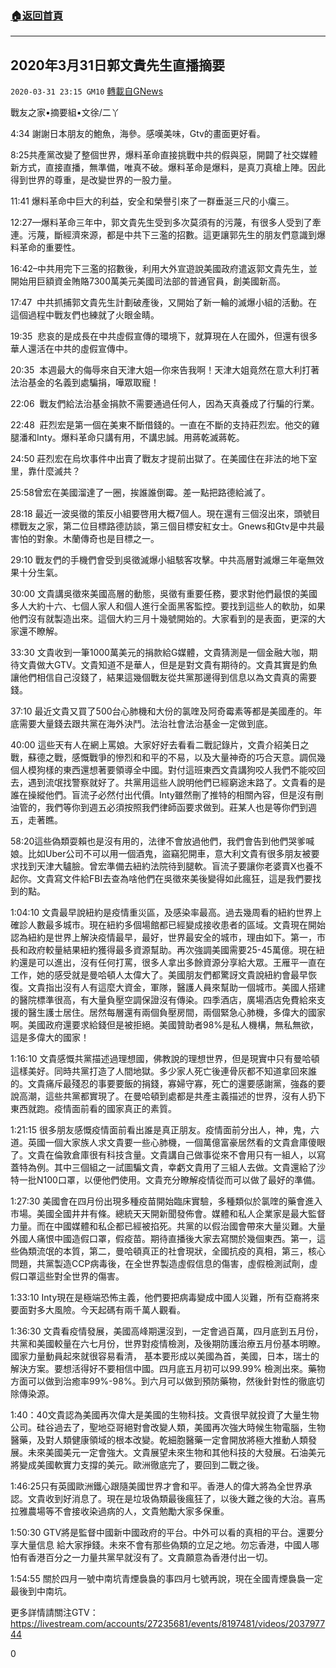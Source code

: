 ###  [:house:返回首頁](https://github.com/ourhimalayas/txt)
---

## 2020年3月31日郭文貴先生直播摘要
`2020-03-31 23:15 GM10` [轉載自GNews](https://gnews.org/zh-hant/158587/)

戰友之家•摘要組•文徐/二丫

4:34 謝謝日本朋友的鮑魚，海參。感嘆美味，Gtv的畫面更好看。

8:25共產黨改變了整個世界，爆料革命直接挑戰中共的假與惡，開闢了社交媒體新方式，直接直播，無準備，唯真不破。爆料革命是爆料，是真刀真槍上陣。因此得到世界的尊重，是改變世界的一股力量。

11:41 爆料革命中巨大的利益，安全和榮譽引來了一群垂涎三尺的小癟三。

12:27—爆料革命三年中，郭文貴先生受到多次莫須有的污蔑，有很多人受到了牽連。污蔑，斷經濟來源，都是中共下三濫的招數。這更讓郭先生的朋友們意識到爆料革命的重要性。

16:42–中共用完下三濫的招數後，利用大外宣遊說美國政府遣返郭文貴先生，並開始用巨額資金賄賂7300萬美元美國司法部的普通官員，創美國新高。

17:47  中共抓捕郭文貴先生計劃破產後，又開始了新一輪的滅爆小組的活動。在這個過程中戰友們也練就了火眼金睛。

19:35  悲哀的是成長在中共虛假宣傳的環境下，就算現在人在國外，但還有很多華人還活在中共的虛假宣傳中。

20:35  本週最大的侮辱來自天津大姐—你來告我啊！天津大姐竟然在意大利打著法治基金的名義到處騙捐，嘩眾取寵！

22:06  戰友們給法治基金捐款不需要通過任何人，因為天真養成了行騙的行業。

22:48  莊烈宏是第一個在美東不斷借錢的。一直在不斷的支持莊烈宏。他交的雞腿潘和Inty。爆料革命只講有用，不講忠誠。用蔣乾滅蔣乾。

24:50 莊烈宏在烏坎事件中出賣了戰友才提前出獄了。在美國住在非法的地下室里，靠什麼滅共？

25:58曾宏在美國溜達了一圈，挨誰誰倒霉。差一點把路德給滅了。

28:18 最近一波吳徵的策反小組要啓用大概7個人。現在還有三個沒出來，頭號目標戰友之家，第二位目標路德訪談，第三個目標安紅女士。Gnews和Gtv是中共最害怕的對象。木蘭傳奇也是目標之一。

29:10 戰友們的手機們會受到吳徵滅爆小組駭客攻擊。中共高層對滅爆三年毫無效果十分生氣。

30:00 文貴講吳徵來美國高層的動態，吳徵有重要任務，要求對他們最恨的美國多人大約十六、七個人家人和個人進行全面黑客監控。要找到這些人的軟肋，如果他們沒有就製造出來。這個大約三月十幾號開始的。大家看到的是表面，更深的大家還不瞭解。

33:30 文貴收到一筆1000萬美元的捐款給G媒體，文貴猜測是一個金融大咖，期待文貴做大GTV。文貴知道不是華人，但是是對文貴有期待的。文貴其實是釣魚讓他們相信自己沒錢了，結果這幾個戰友從共黨那邊得到信息以為文貴真的需要錢。

37:10 最近文貴又買了500台心肺機和大份的氯喹及阿奇霉素等都是美國產的。年底需要大量錢去跟共黨在海外決鬥。法治社會法治基金一定做到底。

40:00 這些天有人在網上罵娘。大家好好去看看二戰記錄片，文貴介紹美日之戰，蘇德之戰，感慨戰爭的慘烈和和平的不易，以及大量神奇的巧合天意。調侃幾個人模狗樣的東西還想著要領導全中國。對付這班東西文貴講狗咬人我們不能咬回去，遇到流氓找警察就好了。共黨用這些人說明他們已經窮途末路了。文貴看的是誰在操縱他們。盲流子必然付出代價。Inty雖然刪了推特的相關內容，但是沒有刪油管的，我們等你到週五必須按照我們律師函要求做到。莊某人也是等你們到週五，走著瞧。

58:20這些偽類耍賴也是沒有用的，法律不會放過他們，我們會告到他們哭爹喊娘。比如Uber公司不可以用一個酒鬼，盜竊犯開車，意大利文貴有很多朋友被要求找到天津大驢臉。曾宏準備去紐約法院待到腿軟。盲流子要讓你老婆賣X也養不起你。文貴寫文件給FBI去查為啥他們在吳徵來美後變得如此瘋狂，這是我們要找到的點。

1:04:10 文貴最早說紐約是疫情重災區，及感染率最高。過去幾周看的紐約世界上確診人數最多城市。現在紐約多個場館都已經變成接收患者的區域。文貴現在開始認為紐約是世界上解決疫情最早，最好，世界最安全的城市，理由如下。第一，市長和政府較量結果紐約獲得最多資源幫助。再次強調美國需要25-45萬億。現在紐約還是可以進出，沒有任何打罵，很多人拿出多餘資源分享給大眾。王雁平一直在工作，她的感受就是曼哈頓人太偉大了。美國朋友們都驚訝文貴說紐約會最早恢復。文貴指出沒有人有這麼大資金，軍隊，醫護人員來幫助一個城市。美國人搭建的醫院標準很高，有大量負壓空調保證沒有傳染。四季酒店，廣場酒店免費給來支援的醫生護士居住。居然每層還有兩個負壓房間，兩個緊急心肺機，多偉大的國家啊。美國政府還要求給錢但是被拒絕。美國贊助者98%是私人機構，無私無欲，這是多偉大的國家！

1:16:10 文貴感慨共黨描述過理想國，佛教說的理想世界，但是現實中只有曼哈頓這樣美好。同時共黨打造了人間地獄。多少家人死亡後連骨灰都不知道拿回來誰的。文貴痛斥最殘忍的事要要飯的捐錢，寡婦守寡，死亡的還要感謝黨，強姦的要說高潮，這些共黨都實現了。在曼哈頓到處都是共產主義描述的世界，沒有人扔下東西就跑。疫情面前看的國家真正的素質。

1:21:15 很多朋友感慨疫情面前看出誰是真正朋友。疫情面前分出人，神，鬼，六道。英國一個大家族人求文貴要一些心肺機，一個萬億富豪居然看的文貴倉庫傻眼了。文貴在倫敦倉庫很有科技含量。文貴講自己做事從來不會用只有一組人，以寫蓋特為例。其中三個組之一試圖騙文貴，幸虧文貴用了三組人去做。文貴還給了沙特一批N100口罩，以便他們使用。文貴充分瞭解疫情從而可以做了最好的準備。

1:27:30 美國會在四月份出現多種疫苗開始臨床實驗，多種類似於氯喹的藥會進入市場。美國全國井井有條。總統天天開新聞發佈會。媒體和私人企業家是最大監督力量。而在中國媒體和私企都已經被掐死。共黨的以假治國會帶來大量災難。大量外國人痛恨中國造假口罩，假疫苗。期待直播後大家去寫關於幾個東西。第一，這些偽類流氓的本質，第二，曼哈頓真正的社會現狀，全國抗疫的真相，第三，核心問題，共黨製造CCP病毒後，在全世界製造虛假信息的傷害，虛假檢測試劑，虛假口罩這些對全世界的傷害。

1:33:10 Inty現在是極端恐怖主義，他們要把病毒變成中國人災難，所有亞裔將來要面對多大風險。今天起碼有兩千萬人觀看。

1:36:30 文貴看疫情發展，美國高峰期還沒到，一定會過百萬，四月底到五月份，共黨和美國較量在六七月份，世界對疫情檢測，及後期防護治療五月份基本明瞭。國家力量動員起來就很容易看清， 基本要形成以美國為首，美國，日本，瑞士的解決方案。要想活得好不要相信中國。四月底五月初可以99.99% 檢測出來。藥物方面可以做到治癒率99%-98%。到六月可以做到預防藥物，然後針對性的徹底切除傳染源。

1:40：40文貴認為美國再次偉大是美國的生物科技。文貴很早就投資了大量生物公司。硅谷過去了，聖地亞哥絕對會改變人類，美國再次強大時候生物電腦，生物醫藥，及對人類健康領域的根本改變。乾細胞醫藥一定會開放將極大推動人類發展。未來美國美元一定會強大。文貴展望未來生物和其他科技的大發展。石油美元將變成美國軟實力支撐的美元。歐洲徹底完了，要回到二戰之後。

1:46:25只有英國歐洲鐵心跟隨美國世界才會和平。香港人的偉大將為全世界承認。文貴收到好消息了。現在是垃圾偽類最後瘋狂了，以後大難之後的大治。喜馬拉雅農場等不會接收染過病的人，文貴勉勵大家多保重。

1:50:30 GTV將是監督中國新中國政府的平台。中外可以看的真相的平台。還要分享大量信息 給大家掙錢。未來不會有那些偽類的立足之地。勿忘香港，中國人哪怕有香港百分之一力量共黨早就沒有了。文貴願意為香港付出一切。

1:54:55 關於四月一號中南坑青煙裊裊的事四月七號再說，現在全國青煙裊裊一定最後到中南坑。

更多詳情請關注GTV：https://livestream.com/accounts/27235681/events/8197481/videos/203797744



0
